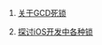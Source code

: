 
1. [关于GCD死锁](https://wjsummer.top/category/%E5%85%B3%E4%BA%8EGCD%E6%AD%BB%E9%94%81/#more)

2. [探讨iOS开发中各种锁](https://www.jianshu.com/p/6773757a6cd5)
